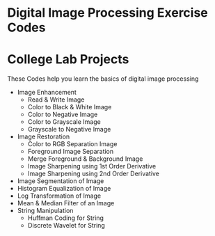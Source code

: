 # Digital Image Processing Exercise Codes 
# College Lab Projects 
These Codes help you learn the basics of digital image processing 
 * Image Enhancement
    - Read & Write Image
    - Color to Black & White Image
    - Color to Negative Image
    - Color to Grayscale Image
    - Grayscale to Negative Image
 * Image Restoration
    - Color to RGB Separation Image
    - Foreground Image Separation
    - Merge Foreground & Background Image
    - Image Sharpening using 1st Order Derivative
    - Image Sharpening using 2nd Order Derivative
 * Image Segmentation of Image
 * Histogram Equalization of Image
 * Log Transformation of Image
 * Mean & Median Filter of an Image
 * String Manipulation
   - Huffman Coding for String
   - Discrete Wavelet for String
